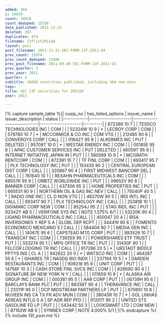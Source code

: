 ```yaml
---
added: 304
c: 16010
count: 16010
count_deduped: 15536
date_published: 2011-12-31
deleted: 397
duplicates: 474
filename: 13flist2011q4
layout: post
post_filename: 2011-12-31-SEC-FORM-13F-2011-Q4
prev_count: 15974
prev_count_deduped: 15496
prev_post_filename: 2011-09-30-SEC-FORM-13F-2011-Q3
prev_quarter: 3
prev_year: 2011
quarter: 4
subtitle: 16010 securities published, including 304 new ones
tags: ''
title: SEC 13F securities for 2011Q4
year: 2011

---
```

{% capture sample_table %}| cusip_no    | has_listed_options   | issuer_name                  | issuer_description   | status   |
|:------------|:---------------------|:-----------------------------|:---------------------|:---------|
| 872386 10 7 |                      | TESSCO TECHNOLOGIES INC      | COM                  |          |
| 52324W 10 9 | *                    | LECROY CORP                  | COM                  |          |
| 579780 10 7 | *                    | MCCORMICK & CO INC           | COM VTG              |          |
| 212485 90 6 |                      | CONVERGYS CORP               | CALL                 |          |
| 01642T 95 8 |                      | ALKERMES INC                 | PUT                  | DELETED  |
| 95709T 10 0 | *                    | WESTAR ENERGY INC            | COM                  |          |
| 00185E 95 6 |                      | APAC CUSTOMER SERVICES INC   | PUT                  | DELETED  |
| 46059T 95 9 |                      | INTERNET INITIATIVE JAPAN IN | PUT                  |          |
| 580589 10 9 | *                    | MCGRATH RENTCORP             | COM                  |          |
| 872391 10 7 |                      | TF FINL CORP                 | COM                  |          |
| 693417 95 7 |                      | PLX TECHNOLOGY INC           | PUT                  |          |
| 153435 90 2 |                      | CENTRAL EUROPEAN DIST CORP   | CALL                 |          |
| 320867 90 4 |                      | FIRST MIDWEST BANCORP DEL    | CALL                 |          |
| 761640 10 1 |                      | REXAHN PHARMACEUTICALS INC   | COM                  |          |
| 68557K 95 9 |                      | ORBITZ WORLDWIDE INC         | PUT                  |          |
| 06652V 90 8 |                      | BANNER CORP                  | CALL                 |          |
| 437306 95 3 |                      | HOME PROPERTIES INC          | PUT                  |          |
| 665531 90 9 |                      | NORTHERN OIL & GAS INC NEV   | CALL                 |          |
| 75040P 40 5 | *                    | RADIO ONE INC                | CL D NON VTG         |          |
| 46270W 90 5 |                      | IRIS INTL INC                | CALL                 |          |
| 693417 90 7 |                      | PLX TECHNOLOGY INC           | CALL                 |          |
| 25381B 10 1 |                      | DIGIMARC CORP NEW            | COM                  |          |
| 85254J 95 2 |                      | STAG INDL INC                | PUT                  |          |
| 92342Y AB 5 |                      | VERIFONE SYS INC             | NOTE  1.375% 6/1     |          |
| 53220K 90 4 |                      | LIGAND PHARMACEUTICALS INC   | CALL                 |          |
| 450047 20 4 |                      | IRSA INVERSIONES Y REP S A   | GLOBL DEP RCPT       |          |
| 344419 90 6 |                      | FOMENTO ECONOMICO MEXICANO S | CALL                 |          |
| 584404 90 7 |                      | MEDIA GEN INC                | CALL                 |          |
| 14067E 95 6 |                      | CAPSTEAD MTG CORP            | PUT                  |          |
| 893529 10 7 |                      | TRANSCAT INC                 | COM                  |          |
| 73935X 95 1 |                      | POWERSHARES ETF TRUST        | PUT                  |          |
| 553274 95 1 |                      | MPG OFFICE TR INC            | PUT                  |          |
| 31430F 90 1 |                      | FELCOR LODGING TR INC        | CALL                 |          |
| 917286 20 5 | *                    | URSTADT BIDDLE PPTYS INS     | CL A                 |          |
| 942622 20 0 | *                    | WATSCO INC                   | COM                  |          |
| 464287 55 6 | *                    | ISHARES TR                   | NASDQ BIO INDX       |          |
| 237194 10 5 | *                    | DARDEN RESTAURANTS INC       | COM                  |          |
| 909218 95 9 |                      | UNIT CORP                    | PUT                  |          |
| 14756F 10 3 |                      | CASH STORE FINL SVCS INC     | COM                  |          |
| 82669G 90 4 |                      | SIGNATURE BK NEW YORK N Y    | CALL                 |          |
| 011659 10 9 | *                    | ALASKA AIR GROUP INC         | COM                  |          |
| 000361 95 5 |                      | AAR CORP                     | PUT                  |          |
| 06739H 95 6 |                      | BARCLAYS BANK PLC            | PUT                  |          |
| 88338T 90 4 |                      | THERAVANCE INC               | CALL                 |          |
| 23311P 95 0 |                      | DCP MIDSTREAM PARTNERS LP    | PUT                  |          |
| 670651 10 8 |                      | NUVEEN INS CA TX FR ADV MUN  | COM                  |          |
| 38045R 10 7 | *                    | GOL LINHAS AEREAS INTLG S A  | SP ADR REP PFD       |          |
| 91201T 95 2 |                      | UNITED STS GASOLINE FD LP    | PUT                  |          |
| 543442 50 3 |                      | LOOKSMART LTD                | COM NEW              |          |
| 87162W AB 6 |                      | SYNNEX CORP                  | NOTE  4.000% 5/1     |          |{% endcapture %}
{% include 13f_post.md %}